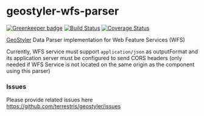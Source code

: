 # geostyler-wfs-parser

[![Greenkeeper badge](https://badges.greenkeeper.io/terrestris/geostyler-wfs-parser.svg)](https://greenkeeper.io/)
[![Build Status](https://travis-ci.com/terrestris/geostyler-wfs-parser.svg?branch=master)](https://travis-ci.com/terrestris/geostyler-wfs-parser)
[![Coverage Status](https://coveralls.io/repos/github/terrestris/geostyler-wfs-parser/badge.svg?branch=master)](https://coveralls.io/github/terrestris/geostyler-wfs-parser?branch=master)

[GeoStyler](https://github.com/terrestris/geostyler/) Data Parser implementation for Web Feature Services (WFS)

Currently, WFS service must support `application/json` as outputFormat and its application server must be configured to send CORS headers (only needed if WFS Service is not located on the same origin as the component using this parser)

### Issues
Please provide related issues here https://github.com/terrestris/geostyler/issues
